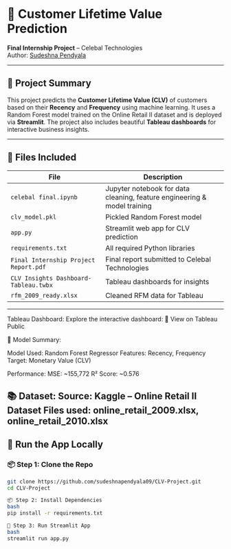 # 🧮 Customer Lifetime Value Prediction
**Final Internship Project** – Celebal Technologies  
Author: [Sudeshna Pendyala](mailto:sudeshnapendyala11@gmail.com)

---

## 📌 Project Summary

This project predicts the **Customer Lifetime Value (CLV)** of customers based on their **Recency** and **Frequency** using machine learning. It uses a Random Forest model trained on the Online Retail II dataset and is deployed via **Streamlit**. The project also includes beautiful **Tableau dashboards** for interactive business insights.

---

## 📁 Files Included

| File | Description |
|------|-------------|
| `celebal final.ipynb` | Jupyter notebook for data cleaning, feature engineering & model training |
| `clv_model.pkl` | Pickled Random Forest model |
| `app.py` | Streamlit web app for CLV prediction |
| `requirements.txt` | All required Python libraries |
| `Final Internship Project Report.pdf` | Final report submitted to Celebal Technologies |
| `CLV Insights Dashboard-Tableau.twbx` | Tableau dashboards for insights |
| `rfm_2009_ready.xlsx` | Cleaned RFM data for Tableau |

---
 Tableau Dashboard:
Explore the interactive dashboard:
🔗 View on Tableau Public

🎯 Model Summary:

Model Used: Random Forest Regressor
Features: Recency, Frequency
Target: Monetary Value (CLV)

Performance:
MSE: ~155,772
R² Score: ~0.576

📚 Dataset:
Source: Kaggle – Online Retail II Dataset
Files used: online_retail_2009.xlsx, online_retail_2010.xlsx
---
## 🚀 Run the App Locally

### 📦 Step 1: Clone the Repo
```bash
git clone https://github.com/sudeshnapendyala09/CLV-Project.git
cd CLV-Project

📦 Step 2: Install Dependencies
bash
pip install -r requirements.txt

🚀 Step 3: Run Streamlit App
bash
streamlit run app.py
